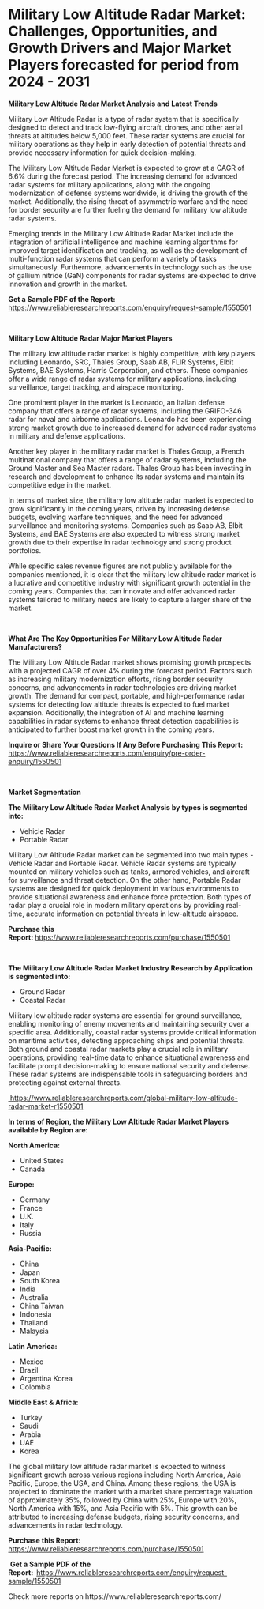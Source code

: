 <p><h1>Military Low Altitude Radar Market: Challenges, Opportunities, and Growth Drivers and Major Market Players forecasted for period from 2024 - 2031</h1></p><p><strong>Military Low Altitude Radar Market Analysis and Latest Trends</strong></p>
<p><p>Military Low Altitude Radar is a type of radar system that is specifically designed to detect and track low-flying aircraft, drones, and other aerial threats at altitudes below 5,000 feet. These radar systems are crucial for military operations as they help in early detection of potential threats and provide necessary information for quick decision-making.</p><p>The Military Low Altitude Radar Market is expected to grow at a CAGR of 6.6% during the forecast period. The increasing demand for advanced radar systems for military applications, along with the ongoing modernization of defense systems worldwide, is driving the growth of the market. Additionally, the rising threat of asymmetric warfare and the need for border security are further fueling the demand for military low altitude radar systems.</p><p>Emerging trends in the Military Low Altitude Radar Market include the integration of artificial intelligence and machine learning algorithms for improved target identification and tracking, as well as the development of multi-function radar systems that can perform a variety of tasks simultaneously. Furthermore, advancements in technology such as the use of gallium nitride (GaN) components for radar systems are expected to drive innovation and growth in the market.</p></p>
<p><strong>Get a Sample PDF of the Report:&nbsp;</strong> <a href="https://www.reliableresearchreports.com/enquiry/request-sample/1550501">https://www.reliableresearchreports.com/enquiry/request-sample/1550501</a></p>
<p>&nbsp;</p>
<p><strong>Military Low Altitude Radar Major Market Players</strong></p>
<p><p>The military low altitude radar market is highly competitive, with key players including Leonardo, SRC, Thales Group, Saab AB, FLIR Systems, Elbit Systems, BAE Systems, Harris Corporation, and others. These companies offer a wide range of radar systems for military applications, including surveillance, target tracking, and airspace monitoring.</p><p>One prominent player in the market is Leonardo, an Italian defense company that offers a range of radar systems, including the GRIFO-346 radar for naval and airborne applications. Leonardo has been experiencing strong market growth due to increased demand for advanced radar systems in military and defense applications.</p><p>Another key player in the military radar market is Thales Group, a French multinational company that offers a range of radar systems, including the Ground Master and Sea Master radars. Thales Group has been investing in research and development to enhance its radar systems and maintain its competitive edge in the market.</p><p>In terms of market size, the military low altitude radar market is expected to grow significantly in the coming years, driven by increasing defense budgets, evolving warfare techniques, and the need for advanced surveillance and monitoring systems. Companies such as Saab AB, Elbit Systems, and BAE Systems are also expected to witness strong market growth due to their expertise in radar technology and strong product portfolios.</p><p>While specific sales revenue figures are not publicly available for the companies mentioned, it is clear that the military low altitude radar market is a lucrative and competitive industry with significant growth potential in the coming years. Companies that can innovate and offer advanced radar systems tailored to military needs are likely to capture a larger share of the market.</p></p>
<p>&nbsp;</p>
<p><strong>What Are The Key Opportunities For Military Low Altitude Radar Manufacturers?</strong></p>
<p><p>The Military Low Altitude Radar market shows promising growth prospects with a projected CAGR of over 4% during the forecast period. Factors such as increasing military modernization efforts, rising border security concerns, and advancements in radar technologies are driving market growth. The demand for compact, portable, and high-performance radar systems for detecting low altitude threats is expected to fuel market expansion. Additionally, the integration of AI and machine learning capabilities in radar systems to enhance threat detection capabilities is anticipated to further boost market growth in the coming years.</p></p>
<p><strong>Inquire or Share Your Questions If Any Before Purchasing This Report:</strong> <a href="https://www.reliableresearchreports.com/enquiry/pre-order-enquiry/1550501">https://www.reliableresearchreports.com/enquiry/pre-order-enquiry/1550501</a></p>
<p>&nbsp;</p>
<p><strong>Market Segmentation</strong></p>
<p><strong>The Military Low Altitude Radar Market Analysis by types is segmented into:</strong></p>
<p><ul><li>Vehicle Radar</li><li>Portable Radar</li></ul></p>
<p><p>Military Low Altitude Radar market can be segmented into two main types - Vehicle Radar and Portable Radar. Vehicle Radar systems are typically mounted on military vehicles such as tanks, armored vehicles, and aircraft for surveillance and threat detection. On the other hand, Portable Radar systems are designed for quick deployment in various environments to provide situational awareness and enhance force protection. Both types of radar play a crucial role in modern military operations by providing real-time, accurate information on potential threats in low-altitude airspace.</p></p>
<p><strong>Purchase this Report:&nbsp;</strong><a href="https://www.reliableresearchreports.com/purchase/1550501">https://www.reliableresearchreports.com/purchase/1550501</a></p>
<p>&nbsp;</p>
<p><strong>The Military Low Altitude Radar Market Industry Research by Application is segmented into:</strong></p>
<p><ul><li>Ground Radar</li><li>Coastal Radar</li></ul></p>
<p><p>Military low altitude radar systems are essential for ground surveillance, enabling monitoring of enemy movements and maintaining security over a specific area. Additionally, coastal radar systems provide critical information on maritime activities, detecting approaching ships and potential threats. Both ground and coastal radar markets play a crucial role in military operations, providing real-time data to enhance situational awareness and facilitate prompt decision-making to ensure national security and defense. These radar systems are indispensable tools in safeguarding borders and protecting against external threats.</p></p>
<p><a href="https://www.reliableresearchreports.com/global-military-low-altitude-radar-market-r1550501">&nbsp;https://www.reliableresearchreports.com/global-military-low-altitude-radar-market-r1550501</a></p>
<p><strong>In terms of Region, the Military Low Altitude Radar Market Players available by Region are:</strong></p>
<p>
    <p> <strong> North America: </strong>
        <ul>
            <li>United States</li>
            <li>Canada</li>
        </ul>
        </p> 
    <p> <strong> Europe: </strong>
        <ul>
            <li>Germany</li>
            <li>France</li>
            <li>U.K.</li>
            <li>Italy</li>
            <li>Russia</li>
        </ul>
        </p> 
    <p> <strong> Asia-Pacific: </strong>
        <ul>
            <li>China</li>
            <li>Japan</li>
            <li>South Korea</li>
            <li>India</li>
            <li>Australia</li>
            <li>China Taiwan</li>
            <li>Indonesia</li>
            <li>Thailand</li>
            <li>Malaysia</li>
        </ul>
        </p> 
    <p> <strong> Latin America: </strong>
        <ul>
            <li>Mexico</li>
            <li>Brazil</li>
            <li>Argentina Korea</li>
            <li>Colombia</li>
        </ul>
        </p> 
    <p> <strong> Middle East & Africa: </strong>
        <ul>
            <li>Turkey</li>
            <li>Saudi</li>
            <li>Arabia</li>
            <li>UAE</li>
            <li>Korea</li>
        </ul>
    </p>
    </p>
<p><p>The global military low altitude radar market is expected to witness significant growth across various regions including North America, Asia Pacific, Europe, the USA, and China. Among these regions, the USA is projected to dominate the market with a market share percentage valuation of approximately 35%, followed by China with 25%, Europe with 20%, North America with 15%, and Asia Pacific with 5%. This growth can be attributed to increasing defense budgets, rising security concerns, and advancements in radar technology.</p></p>
<p><strong>Purchase this Report: </strong><a href="https://www.reliableresearchreports.com/purchase/1550501">https://www.reliableresearchreports.com/purchase/1550501</a></p>
<p>&nbsp;<strong>Get a Sample PDF of the Report:&nbsp;&nbsp;</strong><a href="https://www.reliableresearchreports.com/enquiry/request-sample/1550501">https://www.reliableresearchreports.com/enquiry/request-sample/1550501</a></p>
<p><strong></strong></p>
<p>Check more reports on https://www.reliableresearchreports.com/</p>